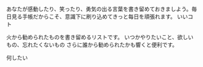 
あなたが感動したり、笑ったり、勇気の出る言葉を書き留めておきましよう。毎日見る手帳だからこそ、意識下に刷り込めてきっと每日を頑張れます。
いいコト



火から勧められたものを書き留めるリストです。
いつかやりたいこと、欲しいもの、忘れたくないもの
さらに誰から勧められたかも響くと便利です。

何したい
